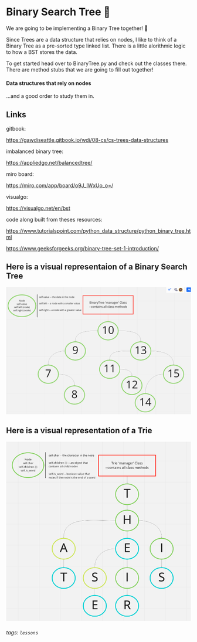 # Binary Search Tree 🌴

We are going to be implementing a Binary Tree together! 🎉

Since Trees are a data structure that relies on nodes, I like to think of a Binary Tree as a pre-sorted type linked list. There is a little alorithmic logic to how a BST stores the data.

To get started head over to BinaryTree.py and check out the classes there. There are method stubs that we are going to fill out together!

#### Data structures that rely on nodes

...and a good order to study them in.



## Links

gitbook:

https://gawdiseattle.gitbook.io/wdi/08-cs/cs-trees-data-structures

imbalanced binary tree:

https://appliedgo.net/balancedtree/

miro board:

https://miro.com/app/board/o9J_lWxUo_o=/

visualgo:

https://visualgo.net/en/bst

code along built from theses resources:

https://www.tutorialspoint.com/python_data_structure/python_binary_tree.html

https://www.geeksforgeeks.org/binary-tree-set-1-introduction/

## Here is a visual representaion of a Binary Search Tree

![BST](imgs/BST.png)

## Here is a visual representation of a Trie

![Trie](imgs/Trie.png)

###### tags: `lessons`